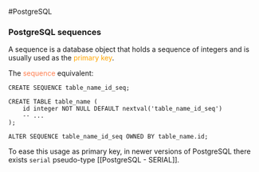 #PostgreSQL 

### PostgreSQL sequences 

A sequence is a database object that holds a sequence of integers and is usually used as the <span style="color:orange;">primary key</span>. 

The <span style="color:coral;">sequence</span> equivalent: 

```PostgreSQL
CREATE SEQUENCE table_name_id_seq; 

CREATE TABLE table_name (     
	id integer NOT NULL DEFAULT nextval('table_name_id_seq') 
	-- ...
); 

ALTER SEQUENCE table_name_id_seq OWNED BY table_name.id;
```

To ease this usage as primary key, in newer versions of PostgreSQL there exists `serial` pseudo-type [[PostgreSQL - SERIAL]]. 